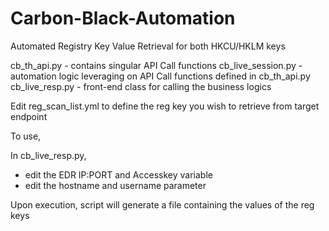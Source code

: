 # Carbon-Black-Automation
Automated Registry Key Value Retrieval for both HKCU/HKLM keys

cb_th_api.py - contains singular API Call functions
cb_live_session.py - automation logic leveraging on API Call functions defined in cb_th_api.py
cb_live_resp.py - front-end class for calling the business logics

Edit reg_scan_list.yml to define the reg key you wish to retrieve from target endpoint

To use,

In cb_live_resp.py,
- edit the EDR IP:PORT and Accesskey variable
- edit the hostname and username parameter

Upon execution, script will generate a file containing the values of the reg keys

